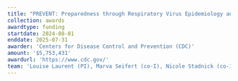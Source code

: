 ```yaml
---
title: "PREVENT: Preparedness through Respiratory Virus Epidemiology and Community Engagement"
collection: awards
awardtype: funding
startdate: 2024-08-01
enddate: 2025-07-31
awarder: 'Centers for Disease Control and Prevention (CDC)'
amount: '$5,753,431'
awardurl: 'https://www.cdc.gov/'
team: 'Louise Laurent (PI), Marva Seifert (co-I), Nicole Stadnick (co-I), Borsika Rabin (co-I), Rebecca Fielding-Miller (co-I), Kristian Andersen (co-I), Marni Jacobs (co-I), Jingjing Zou (co-I), <b>Niema Moshiri</b> (co-I), Maryann Betty (co-I), Aaron Carlin (co-I), Rob Knight (co-I), Peter DeHoff (co-I), Jeannette Aldous (Consortium PI), Paul Watson (Consortium PI), Linda Salgin (co-I), Carrie Byington (co-I), Karthik Gangavarapu (Project Scientist), Kristen Jepsen (co-I), Edgar Diaz (co-I)'
---
```

